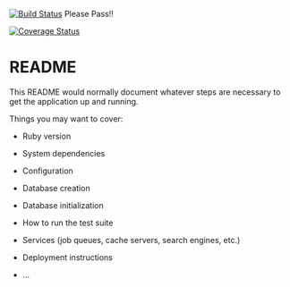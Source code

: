 

[![Build Status](https://travis-ci.org/gcaaa31928/NerdTalking.svg?branch=master)](https://travis-ci.org/gcaaa31928/NerdTalking)
Please Pass!!

[![Coverage Status](https://coveralls.io/repos/github/gcaaa31928/NerdTalking/badge.svg?branch=master)](https://coveralls.io/github/gcaaa31928/NerdTalking?branch=master)


# README

This README would normally document whatever steps are necessary to get the
application up and running.

Things you may want to cover:

* Ruby version

* System dependencies

* Configuration

* Database creation

* Database initialization

* How to run the test suite

* Services (job queues, cache servers, search engines, etc.)

* Deployment instructions

* ...
